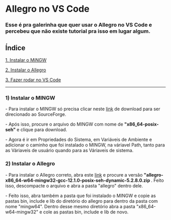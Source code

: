 # Allegro no VS Code


<h3> Esse é pra galerinha que quer usar o Allegro no VS Code e percebeu que não existe tutorial pra isso em lugar algum. </h3>

<h2> Índice </h2>

[1. Instalar o MiNGW](#mingw)

[2. Instalar o Allegro](#índice)

[3. Fazer rodar no VS Code](#índice)

-------------------------------------------------------------------------------------------------------


<h3 className="mingw">1) Instalar o MINGW </h3>


<p> - Para instalar o MINGW só precisa clicar neste <a href="https://sourceforge.net/projects/mingw-w64/files">link</a> de download para ser direcionado ao SourceForge. </p> 
<p> - Após isso, procure o arquivo do MINGW com nome de <b> "x86_64-posix-seh" </b> e clique para download. </p>
<p> - Agora é ir em Propriedades do Sistema, em Variáveis de Ambiente e adicionar o caminho que foi instalado o MINGW, na váriavel Path, tanto para as Váriaveis de usuário quando para as Váriaveis de sistema. </p>

<h3 className="mingw">2) Instalar o Allegro </h3>

<p> - Para instalar o Allegro correto, abra este <a href="https://github.com/liballeg/allegro5/releases">link</a> e procure a versão <b> "allegro-x86_64-w64-mingw32-gcc-12.1.0-posix-seh-dynamic-5.2.8.0.zip </b>. Feito isso, descompacte o arquivo e abra a pasta "allegro" dentro dele.</p>
<p> - Feito isso, abra também a pasta que foi instalado o MINGW e copie as pastas bin, include e lib do diretório do allegro para dentro da pasta com nome "mingw64". Dentro desse mesmo diretório abra a pasta "x86_64-w64-mingw32" e cole as pastas bin, include e lib de novo. </p>
